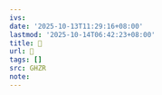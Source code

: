 ```yaml
---
ivs:
date: '2025-10-13T11:29:16+08:00'
lastmod: '2025-10-14T06:42:23+08:00'
title: 󰠲
url: 󰠲
tags: []
src: GHZR
note:
---
```

